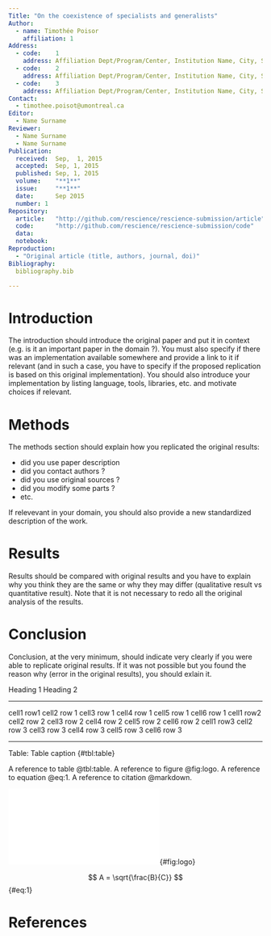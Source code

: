 ```yaml
---
Title: "On the coexistence of specialists and generalists"
Author:
  - name: Timothée Poisor
    affiliation: 1
Address:
  - code:    1
    address: Affiliation Dept/Program/Center, Institution Name, City, State, Country
  - code:    2
    address: Affiliation Dept/Program/Center, Institution Name, City, State, Country
  - code:    3
    address: Affiliation Dept/Program/Center, Institution Name, City, State, Country
Contact:
  - timothee.poisot@umontreal.ca
Editor:
  - Name Surname
Reviewer:
  - Name Surname
  - Name Surname
Publication:
  received:  Sep,  1, 2015
  accepted:  Sep, 1, 2015
  published: Sep, 1, 2015
  volume:    "**1**"
  issue:     "**1**"
  date:      Sep 2015
  number: 1
Repository:
  article:   "http://github.com/rescience/rescience-submission/article"
  code:      "http://github.com/rescience/rescience-submission/code"
  data:      
  notebook:  
Reproduction:
  - "Original article (title, authors, journal, doi)"
Bibliography:
  bibliography.bib

---
```


# Introduction

The introduction should introduce the original paper and put it in context
(e.g. is it an important paper in the domain ?). You must also specify if there
was an implementation available somewhere and provide a link to it if relevant
(and in such a case, you have to specify if the proposed replication is based
on this original implementation). You should also introduce your implementation
by listing language, tools, libraries, etc. and motivate choices if relevant.

# Methods

The methods section should explain how you replicated the original results:

* did you use paper description
* did you contact authors ?
* did you use original sources ?
* did you modify some parts ?
* etc.

If relevevant in your domain, you should also provide a new standardized
description of the work.


# Results

Results should be compared with original results and you have to explain why
you think they are the same or why they may differ (qualitative result vs
quantitative result). Note that it is not necessary to redo all the original
analysis of the results.


# Conclusion

Conclusion, at the very minimum, should indicate very clearly if you were able
to replicate original results. If it was not possible but you found the reason
why (error in the original results), you should exlain it.


Heading 1                          Heading 2
---------- ----------- ----------- ----------- ----------- -----------
cell1 row1 cell2 row 1 cell3 row 1 cell4 row 1 cell5 row 1 cell6 row 1
cell1 row2 cell2 row 2 cell3 row 2 cell4 row 2 cell5 row 2 cell6 row 2
cell1 row3 cell2 row 3 cell3 row 3 cell4 row 3 cell5 row 3 cell6 row 3
---------- ----------- ----------- ----------- ----------- -----------

Table: Table caption {#tbl:table}

A reference to table @tbl:table.
A reference to figure @fig:logo.
A reference to equation @eq:1.
A reference to citation @markdown.

![Figure caption](rescience-logo.pdf){#fig:logo}

$$ A = \sqrt{\frac{B}{C}} $$ {#eq:1}


# References
